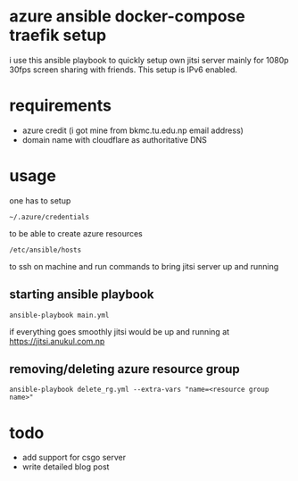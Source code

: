 # azure ansible docker-compose traefik setup
i use this ansible playbook to quickly setup own jitsi server mainly for 1080p 30fps screen sharing with friends. This setup is IPv6 enabled. 

# requirements
- azure credit (i got mine from bkmc.tu.edu.np email address)
- domain name with cloudflare as authoritative DNS
# usage
one has to setup
```
~/.azure/credentials
```
to be able to create azure resources
```
/etc/ansible/hosts
```
to ssh on machine and run commands to bring jitsi server up and running

## starting ansible playbook
```
ansible-playbook main.yml
```
if everything goes smoothly jitsi would be up and running at https://jitsi.anukul.com.np
## removing/deleting azure resource group
```
ansible-playbook delete_rg.yml --extra-vars "name=<resource group name>"
```
# todo
- add support for csgo server
- write detailed blog post
